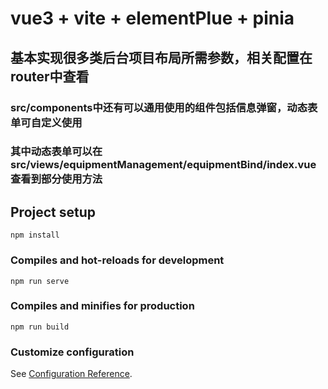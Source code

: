 # vue3 + vite + elementPlue + pinia

## 基本实现很多类后台项目布局所需参数，相关配置在router中查看
### src/components中还有可以通用使用的组件包括信息弹窗，动态表单可自定义使用
### 其中动态表单可以在src/views/equipmentManagement/equipmentBind/index.vue查看到部分使用方法

## Project setup
```
npm install
```

### Compiles and hot-reloads for development
```
npm run serve
```

### Compiles and minifies for production
```
npm run build
```

### Customize configuration
See [Configuration Reference](https://cli.vuejs.org/config/).
